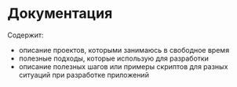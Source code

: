 # Документация

Содержит:

- описание проектов, которыми занимаюсь в свободное время
- полезные подходы, которые использую для разработки
- описание полезных шагов или примеры скриптов для разных ситуаций при разработке приложений
 